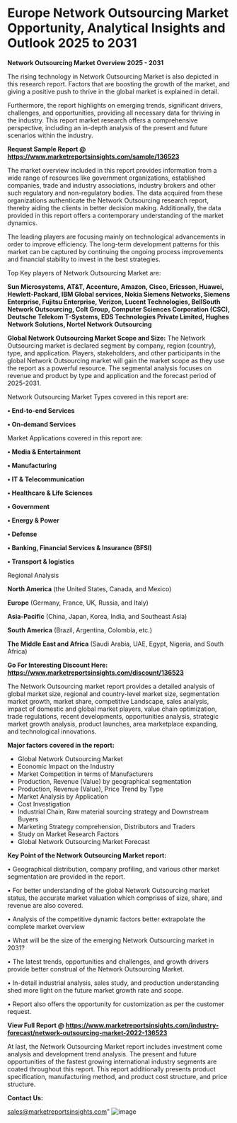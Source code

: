 # Europe Network Outsourcing Market Opportunity, Analytical Insights and Outlook 2025 to 2031

<Strong> Network Outsourcing Market Overview 2025 - 2031</strong>

The rising technology in Network Outsourcing Market is also depicted in this research report. Factors that are boosting the growth of the market, and giving a positive push to thrive in the global market is explained in detail.

Furthermore, the report highlights on emerging trends, significant drivers, challenges, and opportunities, providing all necessary data for thriving in the industry. This report market research offers a comprehensive perspective, including an in-depth analysis of the present and future scenarios within the industry.

<strong>Request Sample Report @ <a href=https://www.marketreportsinsights.com/sample/136523>https://www.marketreportsinsights.com/sample/136523</a></strong>

The market overview included in this report provides information from a wide range of resources like government organizations, established companies, trade and industry associations, industry brokers and other such regulatory and non-regulatory bodies. The data acquired from these organizations authenticate the Network Outsourcing research report, thereby aiding the clients in better decision making. Additionally, the data provided in this report offers a contemporary understanding of the market dynamics.

The leading players are focusing mainly on technological advancements in order to improve efficiency. The long-term development patterns for this market can be captured by continuing the ongoing process improvements and financial stability to invest in the best strategies.

Top Key players of Network Outsourcing Market are:

<strong>Sun Microsystems, AT&T, Accenture, Amazon, Cisco, Ericsson, Huawei, Hewlett-Packard, IBM Global services, Nokia Siemens Networks, Siemens Enterprise, Fujitsu Enterprise, Verizon, Lucent Technologies, BellSouth Network Outsourcing, Colt Group, Computer Sciences Corporation (CSC), Deutsche Telekom T-Systems, EDS Technologies Private Limited, Hughes Network Solutions, Nortel Network Outsourcing</strong>

<strong><b>Global Network Outsourcing Market Scope and Size:</b></strong>
The Network Outsourcing market is declared segment by company, region (country), type, and application. Players, stakeholders, and other participants in the global Network Outsourcing market will gain the market scope as they use the report as a powerful resource. The segmental analysis focuses on revenue and product by type and application and the forecast period of 2025-2031.

Network Outsourcing Market Types covered in this report are:

<strong>• End-to-end Services

• On-demand Services</strong>

Market Applications covered in this report are:

<strong>• Media & Entertainment

• Manufacturing

• IT & Telecommunication

• Healthcare & Life Sciences

• Government

• Energy & Power

• Defense

• Banking, Financial Services & Insurance (BFSI)

• Transport & logistics</strong> 

Regional Analysis

<strong>North America</strong> (the United States, Canada, and Mexico)

<strong>Europe</strong> (Germany, France, UK, Russia, and Italy)

<strong>Asia-Pacific</strong> (China, Japan, Korea, India, and Southeast Asia)

<strong>South America</strong> (Brazil, Argentina, Colombia, etc.)

<strong>The Middle East and Africa</strong> (Saudi Arabia, UAE, Egypt, Nigeria, and South Africa)

<strong>Go For Interesting Discount Here: <a href=https://www.marketreportsinsights.com/discount/136523>https://www.marketreportsinsights.com/discount/136523</a></strong>

The Network Outsourcing market report provides a detailed analysis of global market size, regional and country-level market size, segmentation market growth, market share, competitive Landscape, sales analysis, impact of domestic and global market players, value chain optimization, trade regulations, recent developments, opportunities analysis, strategic market growth analysis, product launches, area marketplace expanding, and technological innovations.

<strong><b>Major factors covered in the report:</b></strong>
<ul>
  <li>Global Network Outsourcing Market </li>
  <li>Economic Impact on the Industry</li>
  <li>Market Competition in terms of Manufacturers</li>
  <li>Production, Revenue (Value) by geographical segmentation</li>
  <li>Production, Revenue (Value), Price Trend by Type</li>
  <li>Market Analysis by Application</li>
  <li>Cost Investigation</li>
  <li>Industrial Chain, Raw material sourcing strategy and Downstream Buyers</li>
  <li>Marketing Strategy comprehension, Distributors and Traders</li>
  <li>Study on Market Research Factors</li>
  <li>Global Network Outsourcing Market Forecast</li>
</ul>

<strong><b>Key Point of the Network Outsourcing Market report:</b></strong>

• Geographical distribution, company profiling, and various other market segmentation are provided in the report.

• For better understanding of the global Network Outsourcing market status, the accurate market valuation which comprises of size, share, and revenue are also covered.

• Analysis of the competitive dynamic factors better extrapolate the complete market overview

• What will be the size of the emerging Network Outsourcing market in 2031?

• The latest trends, opportunities and challenges, and growth drivers provide better construal of the Network Outsourcing Market.

• In-detail industrial analysis, sales study, and production understanding shed more light on the future market growth rate and scope.

• Report also offers the opportunity for customization as per the customer request.

<strong><b>View Full Report @ <a href=https://www.marketreportsinsights.com/industry-forecast/network-outsourcing-market-2022-136523>https://www.marketreportsinsights.com/industry-forecast/network-outsourcing-market-2022-136523</a></b></strong>


At last, the Network Outsourcing Market report includes investment come analysis and development trend analysis. The present and future opportunities of the fastest growing international industry segments are coated throughout this report. This report additionally presents product specification, manufacturing method, and product cost structure, and price structure.

<strong>Contact Us:</strong>

sales@marketreportsinsights.com"
![image](https://github.com/user-attachments/assets/8e6001be-7c8f-4d5e-a457-5e1da21c47ce)
